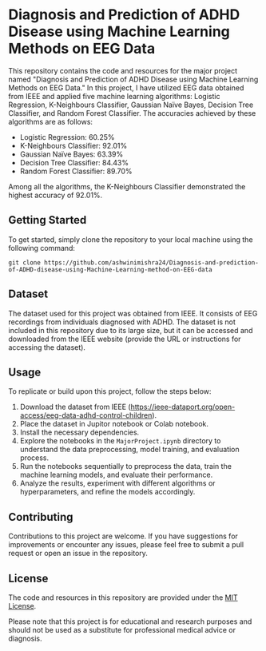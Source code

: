 # Diagnosis and Prediction of ADHD Disease using Machine Learning Methods on EEG Data

This repository contains the code and resources for the major project named "Diagnosis and Prediction of ADHD Disease using Machine Learning Methods on EEG Data." In this project, I have utilized EEG data obtained from IEEE and applied five machine learning algorithms: Logistic Regression, K-Neighbours Classifier, Gaussian Naïve Bayes, Decision Tree Classifier, and Random Forest Classifier. The accuracies achieved by these algorithms are as follows:

- Logistic Regression: 60.25%
- K-Neighbours Classifier: 92.01%
- Gaussian Naïve Bayes: 63.39%
- Decision Tree Classifier: 84.43%
- Random Forest Classifier: 89.70%

Among all the algorithms, the K-Neighbours Classifier demonstrated the highest accuracy of 92.01%.

## Getting Started

To get started, simply clone the repository to your local machine using the following command:

```
git clone https://github.com/ashwinimishra24/Diagnosis-and-prediction-of-ADHD-disease-using-Machine-Learning-method-on-EEG-data
```

## Dataset

The dataset used for this project was obtained from IEEE. It consists of EEG recordings from individuals diagnosed with ADHD. The dataset is not included in this repository due to its large size, but it can be accessed and downloaded from the IEEE website (provide the URL or instructions for accessing the dataset).


## Usage

To replicate or build upon this project, follow the steps below:

1. Download the dataset from IEEE (https://ieee-dataport.org/open-access/eeg-data-adhd-control-children).
2. Place the dataset in Jupitor notebook or Colab notebook.
3. Install the necessary dependencies. 
4. Explore the notebooks in the `MajorProject.ipynb` directory to understand the data preprocessing, model training, and evaluation process.
5. Run the notebooks sequentially to preprocess the data, train the machine learning models, and evaluate their performance.
8. Analyze the results, experiment with different algorithms or hyperparameters, and refine the models accordingly.

## Contributing

Contributions to this project are welcome. If you have suggestions for improvements or encounter any issues, please feel free to submit a pull request or open an issue in the repository.

## License

The code and resources in this repository are provided under the [MIT License](LICENSE).

Please note that this project is for educational and research purposes and should not be used as a substitute for professional medical advice or diagnosis.
